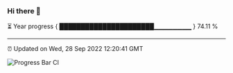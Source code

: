 ### Hi there 👋

⏳ Year progress { ██████████████████████▁▁▁▁▁▁▁▁ } 74.11 %

---

⏰ Updated on Wed, 28 Sep 2022 12:20:41 GMT

![Progress Bar CI](https://github.com/Shyam-Makwana/GitHub-Actions-Demo/workflows/Progress%20Bar%20CI/badge.svg)
